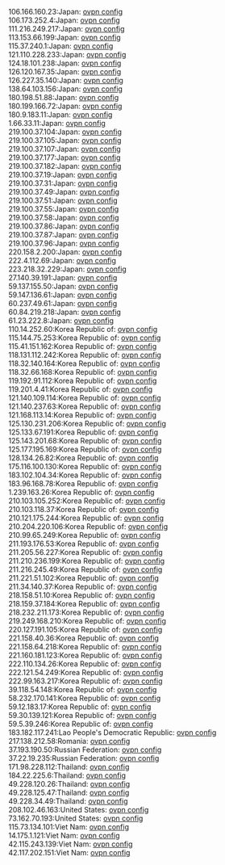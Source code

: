 106.166.160.23:Japan: [ovpn config](vpn/106_166_160_23.ovpn)  
106.173.252.4:Japan: [ovpn config](vpn/106_173_252_4.ovpn)  
111.216.249.217:Japan: [ovpn config](vpn/111_216_249_217.ovpn)  
113.153.66.199:Japan: [ovpn config](vpn/113_153_66_199.ovpn)  
115.37.240.1:Japan: [ovpn config](vpn/115_37_240_1.ovpn)  
121.110.228.233:Japan: [ovpn config](vpn/121_110_228_233.ovpn)  
124.18.101.238:Japan: [ovpn config](vpn/124_18_101_238.ovpn)  
126.120.167.35:Japan: [ovpn config](vpn/126_120_167_35.ovpn)  
126.227.35.140:Japan: [ovpn config](vpn/126_227_35_140.ovpn)  
138.64.103.156:Japan: [ovpn config](vpn/138_64_103_156.ovpn)  
180.198.51.88:Japan: [ovpn config](vpn/180_198_51_88.ovpn)  
180.199.166.72:Japan: [ovpn config](vpn/180_199_166_72.ovpn)  
180.9.183.11:Japan: [ovpn config](vpn/180_9_183_11.ovpn)  
1.66.33.11:Japan: [ovpn config](vpn/1_66_33_11.ovpn)  
219.100.37.104:Japan: [ovpn config](vpn/219_100_37_104.ovpn)  
219.100.37.105:Japan: [ovpn config](vpn/219_100_37_105.ovpn)  
219.100.37.107:Japan: [ovpn config](vpn/219_100_37_107.ovpn)  
219.100.37.177:Japan: [ovpn config](vpn/219_100_37_177.ovpn)  
219.100.37.182:Japan: [ovpn config](vpn/219_100_37_182.ovpn)  
219.100.37.19:Japan: [ovpn config](vpn/219_100_37_19.ovpn)  
219.100.37.31:Japan: [ovpn config](vpn/219_100_37_31.ovpn)  
219.100.37.49:Japan: [ovpn config](vpn/219_100_37_49.ovpn)  
219.100.37.51:Japan: [ovpn config](vpn/219_100_37_51.ovpn)  
219.100.37.55:Japan: [ovpn config](vpn/219_100_37_55.ovpn)  
219.100.37.58:Japan: [ovpn config](vpn/219_100_37_58.ovpn)  
219.100.37.86:Japan: [ovpn config](vpn/219_100_37_86.ovpn)  
219.100.37.87:Japan: [ovpn config](vpn/219_100_37_87.ovpn)  
219.100.37.96:Japan: [ovpn config](vpn/219_100_37_96.ovpn)  
220.158.2.200:Japan: [ovpn config](vpn/220_158_2_200.ovpn)  
222.4.112.69:Japan: [ovpn config](vpn/222_4_112_69.ovpn)  
223.218.32.229:Japan: [ovpn config](vpn/223_218_32_229.ovpn)  
27.140.39.191:Japan: [ovpn config](vpn/27_140_39_191.ovpn)  
59.137.155.50:Japan: [ovpn config](vpn/59_137_155_50.ovpn)  
59.147.136.61:Japan: [ovpn config](vpn/59_147_136_61.ovpn)  
60.237.49.61:Japan: [ovpn config](vpn/60_237_49_61.ovpn)  
60.84.219.218:Japan: [ovpn config](vpn/60_84_219_218.ovpn)  
61.23.222.8:Japan: [ovpn config](vpn/61_23_222_8.ovpn)  
110.14.252.60:Korea Republic of: [ovpn config](vpn/110_14_252_60.ovpn)  
115.144.75.253:Korea Republic of: [ovpn config](vpn/115_144_75_253.ovpn)  
115.41.151.162:Korea Republic of: [ovpn config](vpn/115_41_151_162.ovpn)  
118.131.112.242:Korea Republic of: [ovpn config](vpn/118_131_112_242.ovpn)  
118.32.140.164:Korea Republic of: [ovpn config](vpn/118_32_140_164.ovpn)  
118.32.66.168:Korea Republic of: [ovpn config](vpn/118_32_66_168.ovpn)  
119.192.91.112:Korea Republic of: [ovpn config](vpn/119_192_91_112.ovpn)  
119.201.4.41:Korea Republic of: [ovpn config](vpn/119_201_4_41.ovpn)  
121.140.109.114:Korea Republic of: [ovpn config](vpn/121_140_109_114.ovpn)  
121.140.237.63:Korea Republic of: [ovpn config](vpn/121_140_237_63.ovpn)  
121.168.113.14:Korea Republic of: [ovpn config](vpn/121_168_113_14.ovpn)  
125.130.231.206:Korea Republic of: [ovpn config](vpn/125_130_231_206.ovpn)  
125.133.67.191:Korea Republic of: [ovpn config](vpn/125_133_67_191.ovpn)  
125.143.201.68:Korea Republic of: [ovpn config](vpn/125_143_201_68.ovpn)  
125.177.195.169:Korea Republic of: [ovpn config](vpn/125_177_195_169.ovpn)  
128.134.26.82:Korea Republic of: [ovpn config](vpn/128_134_26_82.ovpn)  
175.116.100.130:Korea Republic of: [ovpn config](vpn/175_116_100_130.ovpn)  
183.102.104.34:Korea Republic of: [ovpn config](vpn/183_102_104_34.ovpn)  
183.96.168.78:Korea Republic of: [ovpn config](vpn/183_96_168_78.ovpn)  
1.239.163.26:Korea Republic of: [ovpn config](vpn/1_239_163_26.ovpn)  
210.103.105.252:Korea Republic of: [ovpn config](vpn/210_103_105_252.ovpn)  
210.103.118.37:Korea Republic of: [ovpn config](vpn/210_103_118_37.ovpn)  
210.121.175.244:Korea Republic of: [ovpn config](vpn/210_121_175_244.ovpn)  
210.204.220.106:Korea Republic of: [ovpn config](vpn/210_204_220_106.ovpn)  
210.99.65.249:Korea Republic of: [ovpn config](vpn/210_99_65_249.ovpn)  
211.193.176.53:Korea Republic of: [ovpn config](vpn/211_193_176_53.ovpn)  
211.205.56.227:Korea Republic of: [ovpn config](vpn/211_205_56_227.ovpn)  
211.210.236.199:Korea Republic of: [ovpn config](vpn/211_210_236_199.ovpn)  
211.216.245.49:Korea Republic of: [ovpn config](vpn/211_216_245_49.ovpn)  
211.221.51.102:Korea Republic of: [ovpn config](vpn/211_221_51_102.ovpn)  
211.34.140.37:Korea Republic of: [ovpn config](vpn/211_34_140_37.ovpn)  
218.158.51.10:Korea Republic of: [ovpn config](vpn/218_158_51_10.ovpn)  
218.159.37.184:Korea Republic of: [ovpn config](vpn/218_159_37_184.ovpn)  
218.232.211.173:Korea Republic of: [ovpn config](vpn/218_232_211_173.ovpn)  
219.249.168.210:Korea Republic of: [ovpn config](vpn/219_249_168_210.ovpn)  
220.127.191.105:Korea Republic of: [ovpn config](vpn/220_127_191_105.ovpn)  
221.158.40.36:Korea Republic of: [ovpn config](vpn/221_158_40_36.ovpn)  
221.158.64.218:Korea Republic of: [ovpn config](vpn/221_158_64_218.ovpn)  
221.160.181.123:Korea Republic of: [ovpn config](vpn/221_160_181_123.ovpn)  
222.110.134.26:Korea Republic of: [ovpn config](vpn/222_110_134_26.ovpn)  
222.121.54.249:Korea Republic of: [ovpn config](vpn/222_121_54_249.ovpn)  
222.99.163.217:Korea Republic of: [ovpn config](vpn/222_99_163_217.ovpn)  
39.118.54.148:Korea Republic of: [ovpn config](vpn/39_118_54_148.ovpn)  
58.232.170.141:Korea Republic of: [ovpn config](vpn/58_232_170_141.ovpn)  
59.12.183.17:Korea Republic of: [ovpn config](vpn/59_12_183_17.ovpn)  
59.30.139.121:Korea Republic of: [ovpn config](vpn/59_30_139_121.ovpn)  
59.5.39.246:Korea Republic of: [ovpn config](vpn/59_5_39_246.ovpn)  
183.182.117.241:Lao People's Democratic Republic: [ovpn config](vpn/183_182_117_241.ovpn)  
217.138.212.58:Romania: [ovpn config](vpn/217_138_212_58.ovpn)  
37.193.190.50:Russian Federation: [ovpn config](vpn/37_193_190_50.ovpn)  
37.22.19.235:Russian Federation: [ovpn config](vpn/37_22_19_235.ovpn)  
171.98.228.112:Thailand: [ovpn config](vpn/171_98_228_112.ovpn)  
184.22.225.6:Thailand: [ovpn config](vpn/184_22_225_6.ovpn)  
49.228.120.26:Thailand: [ovpn config](vpn/49_228_120_26.ovpn)  
49.228.125.47:Thailand: [ovpn config](vpn/49_228_125_47.ovpn)  
49.228.34.49:Thailand: [ovpn config](vpn/49_228_34_49.ovpn)  
208.102.46.163:United States: [ovpn config](vpn/208_102_46_163.ovpn)  
73.162.70.193:United States: [ovpn config](vpn/73_162_70_193.ovpn)  
115.73.134.101:Viet Nam: [ovpn config](vpn/115_73_134_101.ovpn)  
14.175.1.121:Viet Nam: [ovpn config](vpn/14_175_1_121.ovpn)  
42.115.243.139:Viet Nam: [ovpn config](vpn/42_115_243_139.ovpn)  
42.117.202.151:Viet Nam: [ovpn config](vpn/42_117_202_151.ovpn)  
